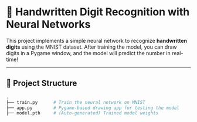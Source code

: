# 🧠 Handwritten Digit Recognition with Neural Networks

This project implements a simple neural network to recognize **handwritten digits** using the MNIST dataset. After training the model, you can draw digits in a Pygame window, and the model will predict the number in real-time!

---

## 📂 Project Structure

```bash
.
├── train.py      # Train the neural network on MNIST
├── app.py        # Pygame-based drawing app for testing the model
├── model.pth     # (Auto-generated) Trained model weights
